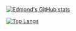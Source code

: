 [![Edmond's GitHub stats](https://github-readme-stats.vercel.app/api?username=edmondthui)](https://github.com/edmondthui)

[![Top Langs](https://github-readme-stats.vercel.app/api/top-langs/?username=edmondthui&layout=compact)](https://github.com/edmondthui)
